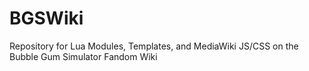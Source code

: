 # BGSWiki

Repository for Lua Modules, Templates, and MediaWiki JS/CSS on the Bubble Gum
Simulator Fandom Wiki
